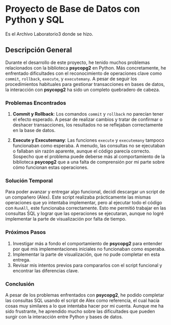 # Proyecto de Base de Datos con Python y SQL
Es el Archivo Laboratorio3 donde se hizo. 
## Descripción General

Durante el desarrollo de este proyecto, he tenido muchos problemas relacionados con la biblioteca **psycopg2** en Python. Más concretamente, he enfrentado dificultades con el reconocimiento de operaciones clave como `commit`, `rollback`, `execute`, y `executemany`. A pesar de seguir los procedimientos habituales para gestionar transacciones en bases de datos, la interacción con **psycopg2** ha sido un completo quebradero de cabeza.

### Problemas Encontrados

1. **Commit y Rollback**: Los comandos `commit` y `rollback` no parecían tener el efecto esperado. A pesar de realizar cambios y tratar de confirmar o deshacer transacciones, los resultados no se reflejaban correctamente en la base de datos.
   
2. **Execute y Executemany**: Las funciones `execute` y `executemany` tampoco funcionaban como esperaba. A menudo, las consultas no se ejecutaban o fallaban sin razón aparente, aunque el código parecía correcto. Sospecho que el problema puede deberse más al comportamiento de la biblioteca **psycopg2** que a una falta de comprensión por mi parte sobre cómo funcionan estas operaciones.

### Solución Temporal

Para poder avanzar y entregar algo funcional, decidí descargar un script de un compañero (Alex). Este script realizaba prácticamente las mismas operaciones que yo intentaba implementar, pero al ejecutar todo el código con `RunAll`, este funcionaba correctamente. Esto me permitió trabajar en las consultas SQL y lograr que las operaciones se ejecutaran, aunque no logré implementar la parte de visualización por falta de tiempo.

### Próximos Pasos

1. Investigar más a fondo el comportamiento de **psycopg2** para entender por qué mis implementaciones iniciales no funcionaban como esperaba.
2. Implementar la parte de visualización, que no pude completar en esta entrega.
3. Revisar mis intentos previos para compararlos con el script funcional y encontrar las diferencias clave.

### Conclusión

A pesar de los problemas enfrentados con **psycopg2**, he podido completar las consultas SQL usando el script de Alex como referencia, el cual hacía cosas muy similares a lo que intentaba hacer por mi cuenta. Aunque me ha sido frustrante, he aprendido mucho sobre las dificultades que pueden surgir con la interacción entre Python y bases de datos. 

